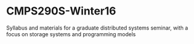 # CMPS290S-Winter16
Syllabus and materials for a graduate distributed systems seminar, with a focus on storage systems and programming models
